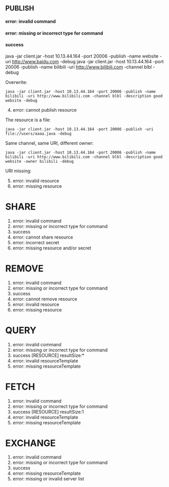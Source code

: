 ## PUBLISH

#### error: invalid command
#### error: missing or incorrect type for command
#### success
  java -jar client.jar -host 10.13.44.164 -port 20006 -publish -name website -uri http://www.baidu.com -debug
  java -jar client.jar -host 10.13.44.164 -port 20006 -publish -name bilibili -uri http://www.bilibili.com -channel blbl -debug
  
Overwrite:

`java -jar client.jar -host 10.13.44.164 -port 20006 -publish -name bilibili -uri http://www.bilibili.com -channel blbl -description good website -debug`

4. error: cannot publish resource

The resource is a file:

`java -jar client.jar -host 10.13.44.164 -port 20006 -publish -uri file://users/aaaa.java -debug`

Same channel, same URI, different owner:

`java -jar client.jar -host 10.13.44.164 -port 20006 -publish -name bilibili -uri http://www.bilibili.com -channel blbl -description good website -owner bilibili -debug`

URI missing:


5. error: invalid resource
6. error: missing resource

# SHARE #

1. error: invalid command
2. error: missing or incorrect type for command
3. success
4. error: cannot share resource
5. error: incorrect secret
6. error: missing resource and\/or secret

# REMOVE #

1. error: invalid command
2. error: missing or incorrect type for command
3. success
4. error: cannot remove resource
5. error: invalid resource
6. error: missing resource

# QUERY #

1. error: invalid command
2. error: missing or incorrect type for command
3. success [RESOURCE] resultSize:*
4. error: invalid resourceTemplate
5. error: missing resourceTemplate

# FETCH #

1. error: invalid command
2. error: missing or incorrect type for command
3. success [RESOURCE] resultSize:1
4. error: invalid resourceTemplate
5. error: missing resourceTemplate

# EXCHANGE #

1. error: invalid command
2. error: missing or incorrect type for command
3. success
4. error: missing resourceTemplate
5. error: missing or invalid server list
